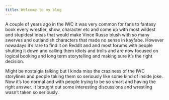 ```yaml
---
title: Welcome to my blog
---
```


A couple of years ago in the IWC it was very common for fans to fantasy book every wrestler, show, character etc and come up with most wildest and stupidest ideas that would make Vince Russo blush with so many swerves and outlandish characters that made no sense in kayfabe. However nowadays it’s rare to find it on Reddit and and most forums with people shutting it down and calling them idiots and trolls and are now focused on logical booking and long term storytelling and making sure it’s the right decision.

Might be nostalgia talking but I kinda miss the craziness of the IWC storylines and people taking them so seriously like some kind of inside joke. Now it’s too normal and with people trying to be so smart and having the right answer. It brought out some interesting discussions and wrestling wasn’t taken so seriously.
